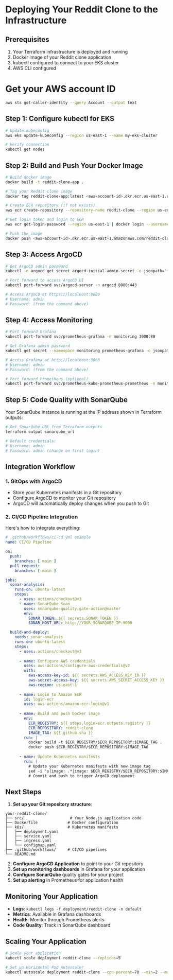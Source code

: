 # Deploying Your Reddit Clone to the Infrastructure

## Prerequisites
1. Your Terraform infrastructure is deployed and running
2. Docker image of your Reddit clone application
3. kubectl configured to connect to your EKS cluster
4. AWS CLI configured

# Get your AWS account ID
```bash
aws sts get-caller-identity --query Account --output text
```

## Step 1: Configure kubectl for EKS

```bash
# Update kubeconfig
aws eks update-kubeconfig --region us-east-1 --name my-eks-cluster

# Verify connection
kubectl get nodes
```

## Step 2: Build and Push Your Docker Image

```bash
# Build docker image
docker build -t reddit-clone-app .

# Tag your Reddit clone image
docker tag reddit-clone-app:latest <aws-account-id>.dkr.ecr.us-east-1.amazonaws.com/reddit-clone:latest

# Create ECR repository (if not exists)
aws ecr create-repository --repository-name reddit-clone --region us-east-1

# Get login token and login to ECR
aws ecr get-login-password --region us-east-1 | docker login --username AWS --password-stdin <aws-account-id>.dkr.ecr.us-east-1.amazonaws.com

# Push the image
docker push <aws-account-id>.dkr.ecr.us-east-1.amazonaws.com/reddit-clone:latest
```

## Step 3: Access ArgoCD

```bash
# Get ArgoCD admin password
kubectl -n argocd get secret argocd-initial-admin-secret -o jsonpath="{.data.password}" | base64 -d

# Port forward to access ArgoCD UI
kubectl port-forward svc/argocd-server -n argocd 8080:443

# Access ArgoCD at https://localhost:8080
# Username: admin
# Password: (from the command above)
```

## Step 4: Access Monitoring

```bash
# Port forward Grafana
kubectl port-forward svc/prometheus-grafana -n monitoring 3000:80

# Get Grafana admin password
kubectl get secret --namespace monitoring prometheus-grafana -o jsonpath="{.data.admin-password}" | base64 --decode

# Access Grafana at http://localhost:3000
# Username: admin
# Password: (from the command above)

# Port forward Prometheus (optional)
kubectl port-forward svc/prometheus-kube-prometheus-prometheus -n monitoring 9090:9090
```

## Step 5: Code Quality with SonarQube

Your SonarQube instance is running at the IP address shown in Terraform outputs:

```bash
# Get SonarQube URL from Terraform outputs
terraform output sonarqube_url

# Default credentials:
# Username: admin
# Password: admin (change on first login)
```

## Integration Workflow

### 1. GitOps with ArgoCD
- Store your Kubernetes manifests in a Git repository
- Configure ArgoCD to monitor your Git repository
- ArgoCD will automatically deploy changes when you push to Git

### 2. CI/CD Pipeline Integration
Here's how to integrate everything:

```yaml
# .github/workflows/ci-cd.yml example
name: CI/CD Pipeline

on:
  push:
    branches: [ main ]
  pull_request:
    branches: [ main ]

jobs:
  sonar-analysis:
    runs-on: ubuntu-latest
    steps:
      - uses: actions/checkout@v3
      - name: SonarQube Scan
        uses: sonarqube-quality-gate-action@master
        env:
          SONAR_TOKEN: ${{ secrets.SONAR_TOKEN }}
          SONAR_HOST_URL: http://YOUR_SONARQUBE_IP:9000

  build-and-deploy:
    needs: sonar-analysis
    runs-on: ubuntu-latest
    steps:
      - uses: actions/checkout@v3
      
      - name: Configure AWS credentials
        uses: aws-actions/configure-aws-credentials@v2
        with:
          aws-access-key-id: ${{ secrets.AWS_ACCESS_KEY_ID }}
          aws-secret-access-key: ${{ secrets.AWS_SECRET_ACCESS_KEY }}
          aws-region: us-east-1
      
      - name: Login to Amazon ECR
        id: login-ecr
        uses: aws-actions/amazon-ecr-login@v1
      
      - name: Build and push Docker image
        env:
          ECR_REGISTRY: ${{ steps.login-ecr.outputs.registry }}
          ECR_REPOSITORY: reddit-clone
          IMAGE_TAG: ${{ github.sha }}
        run: |
          docker build -t $ECR_REGISTRY/$ECR_REPOSITORY:$IMAGE_TAG .
          docker push $ECR_REGISTRY/$ECR_REPOSITORY:$IMAGE_TAG
      
      - name: Update Kubernetes manifests
        run: |
          # Update your Kubernetes manifests with new image tag
          sed -i 's|image: .*|image: $ECR_REGISTRY/$ECR_REPOSITORY:$IMAGE_TAG|' k8s/deployment.yaml
          # Commit and push to trigger ArgoCD deployment
```

## Next Steps

1. **Set up your Git repository structure**:
```
your-reddit-clone/
├── src/                    # Your Node.js application code
├── Dockerfile             # Docker configuration
├── k8s/                   # Kubernetes manifests
│   ├── deployment.yaml
│   ├── service.yaml
│   ├── ingress.yaml
│   └── configmap.yaml
├── .github/workflows/     # CI/CD pipelines
└── README.md
```

2. **Configure ArgoCD Application** to point to your Git repository
3. **Set up monitoring dashboards** in Grafana for your application
4. **Configure SonarQube** quality gates for your project
5. **Set up alerting** in Prometheus for application health

## Monitoring Your Application

- **Logs**: `kubectl logs -f deployment/reddit-clone -n default`
- **Metrics**: Available in Grafana dashboards
- **Health**: Monitor through Prometheus alerts
- **Code Quality**: Track in SonarQube dashboard

## Scaling Your Application

```bash
# Scale your application
kubectl scale deployment reddit-clone --replicas=5

# Set up Horizontal Pod Autoscaler
kubectl autoscale deployment reddit-clone --cpu-percent=70 --min=2 --max=10
```